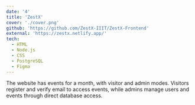 ```yaml
---
date: '4'
title: 'ZestX'
cover: './cover.png'
github: 'https://github.com/ZestX-IIIT/ZestX-Frontend'
external: 'https://zestx.netlify.app/'
tech:
  - HTML
  - Node.js
  - CSS
  - PostgreSQL
  - Figma
---
```


The website has events for a month, with visitor and admin modes. Visitors register and verify email to access events, while admins manage users and events through direct database access.
